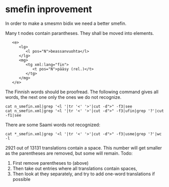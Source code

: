 # smefin inprovement

In order to make a smesmn bidix we need a better smefin.

Many t nodes contain parantheses. They shall be moved into <re> elements.

```
   <e>
      <lg>
         <l pos="N">beassanvuohta</l>
      </lg>
      <mg>
         <tg xml:lang="fin">
            <t pos="N">pääsy (rel.)</t>
         </tg>
      </mg>
   </e>
```

The Finnish words should be proofread. The following command gives all
words, the next one only the ones we do not recognize.

```
cat n_smefin.xml|grep '<l '|tr '<' '>'|cut -d">" -f3|see
cat n_smefin.xml|grep '<l '|tr '<' '>'|cut -d">" -f3|ufin|grep '?'|cut -f1|see
```

There are some Saami words not recognized:

```
cat *_smefin.xml|grep '<l '|tr '<' '>'|cut -d">" -f3|usme|grep '?'|wc -l
```

2921 out of 13131 translations contain a space. This number will get
smaller as the parentheses are removed, but some will remain. Todo:

1. First remove parentheses to <re> (above)
1. Then take out entries where all translations contain spaces,
1. Then look at they separately, and try to add one-word translations if possible
